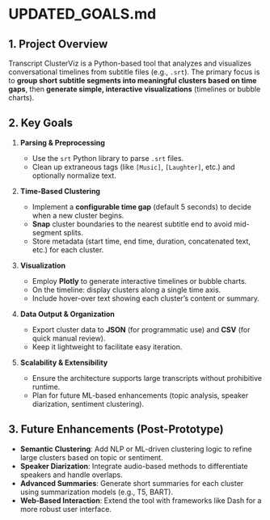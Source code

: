 # UPDATED_GOALS.md

## 1. Project Overview

Transcript ClusterViz is a Python-based tool that analyzes and visualizes conversational timelines from subtitle files (e.g., `.srt`). The primary focus is to **group short subtitle segments into meaningful clusters based on time gaps**, then **generate simple, interactive visualizations** (timelines or bubble charts).

## 2. Key Goals

1. **Parsing & Preprocessing**
   - Use the `srt` Python library to parse `.srt` files.
   - Clean up extraneous tags (like `[Music]`, `[Laughter]`, etc.) and optionally normalize text.

2. **Time-Based Clustering**
   - Implement a **configurable time gap** (default 5 seconds) to decide when a new cluster begins.
   - **Snap** cluster boundaries to the nearest subtitle end to avoid mid-segment splits.
   - Store metadata (start time, end time, duration, concatenated text, etc.) for each cluster.

3. **Visualization**
   - Employ **Plotly** to generate interactive timelines or bubble charts.
   - On the timeline: display clusters along a single time axis.
   - Include hover-over text showing each cluster’s content or summary.

4. **Data Output & Organization**
   - Export cluster data to **JSON** (for programmatic use) and **CSV** (for quick manual review).
   - Keep it lightweight to facilitate easy iteration.

5. **Scalability & Extensibility**
   - Ensure the architecture supports large transcripts without prohibitive runtime.
   - Plan for future ML-based enhancements (topic analysis, speaker diarization, sentiment clustering).

## 3. Future Enhancements (Post-Prototype)

- **Semantic Clustering**: Add NLP or ML-driven clustering logic to refine large clusters based on topic or sentiment.
- **Speaker Diarization**: Integrate audio-based methods to differentiate speakers and handle overlaps.
- **Advanced Summaries**: Generate short summaries for each cluster using summarization models (e.g., T5, BART).
- **Web-Based Interaction**: Extend the tool with frameworks like Dash for a more robust user interface.
